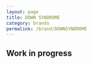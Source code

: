 ```yaml
---
layout: page
title: DOWN SYNDROME
category: brands
permalink: /brand/DOWNSYNDROME
---
```

## Work in progress
